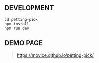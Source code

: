 ## DEVELOPMENT
```shell
cd petting-pick
npm install
npm run dev
```

## DEMO PAGE
> https://rnovice.github.io/petting-pick/